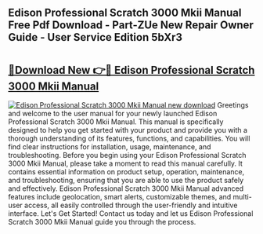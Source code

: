 ## Edison Professional Scratch 3000 Mkii Manual Free Pdf Download - Part-ZUe New Repair Owner Guide - User Service Edition 5bXr3

# <h2><a href="http://bc22732.oget.top/?id=Edison+Professional+Scratch+3000+Mkii+Manual">🔗Download New 👉🔴 Edison Professional Scratch 3000 Mkii Manual</a></h2>

[![Edison Professional Scratch 3000 Mkii Manual new download](https://i.imgur.com/5g1atiW.png)](http://bc22732.oget.top/?id=Edison+Professional+Scratch+3000+Mkii+Manual)
Greetings and welcome to the user manual for your newly launched Edison Professional Scratch 3000 Mkii Manual. This manual is specifically designed to help you get started with your product and provide you with a thorough understanding of its features, functions, and capabilities. You will find clear instructions for installation, usage, maintenance, and troubleshooting. Before you begin using your Edison Professional Scratch 3000 Mkii Manual, please take a moment to read this manual carefully. It contains essential information on product setup, operation, maintenance, and troubleshooting, ensuring that you are able to use the product safely and effectively. Edison Professional Scratch 3000 Mkii Manual advanced features include geolocation, smart alerts, customizable themes, and multi-user access, all easily controlled through the user-friendly and intuitive interface. Let's Get Started! Contact us today and let us Edison Professional Scratch 3000 Mkii Manual guide you through the process.
